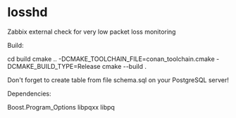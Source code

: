 # losshd
Zabbix external check for very low packet loss monitoring

Build:


cd build
cmake .. -DCMAKE_TOOLCHAIN_FILE=conan_toolchain.cmake -DCMAKE_BUILD_TYPE=Release
cmake --build .


Don't forget to create table from file schema.sql on your PostgreSQL server!


Dependencies:

Boost.Program_Options
libpqxx
libpq


